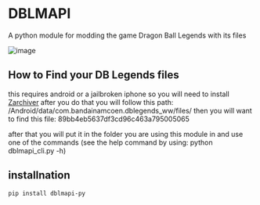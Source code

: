# DBLMAPI
A python module for modding the game Dragon Ball Legends with its files

![image](https://github.com/JuJutsuCord/DBLMAPI/assets/155781220/b0b6a668-96dd-4ead-a33f-511d1f8eb509)


## How to Find your DB Legends files
this requires android or a jailbroken iphone
so you will need to install [Zarchiver](https://play.google.com/store/apps/details?id=ru.zdevs.zarchiver&pli=1) after you do that you will follow this path:
/Android/data/com.bandainamcoen.dblegends_ww/files/
then you will want to find this file:
89bb4eb5637df3cd96c463a795005065

after that you will put it in the folder you are using this module in and use one of the commands (see the help command by using: python dblmapi_cli.py -h)

## installnation
`pip install dblmapi-py`
